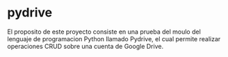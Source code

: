 # pydrive
El proposito de este proyecto consiste en una prueba del moulo del lenguaje de programacion Python llamado Pydrive, el cual permite realizar operaciones CRUD sobre una cuenta de Google Drive.
